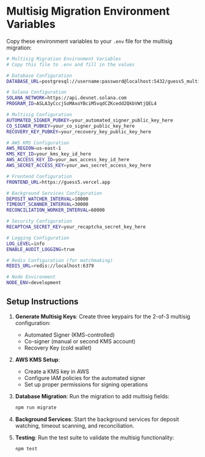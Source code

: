 # Multisig Migration Environment Variables

Copy these environment variables to your `.env` file for the multisig migration:

```bash
# Multisig Migration Environment Variables
# Copy this file to .env and fill in the values

# Database Configuration
DATABASE_URL=postgresql://username:password@localhost:5432/guess5_multisig

# Solana Configuration
SOLANA_NETWORK=https://api.devnet.solana.com
PROGRAM_ID=ASLA3yCccjSoMAxoYBciM5vqdCZKcedd2QkbVWtjQEL4

# Multisig Configuration
AUTOMATED_SIGNER_PUBKEY=your_automated_signer_public_key_here
CO_SIGNER_PUBKEY=your_co_signer_public_key_here
RECOVERY_KEY_PUBKEY=your_recovery_key_public_key_here

# AWS KMS Configuration
AWS_REGION=us-east-1
KMS_KEY_ID=your_kms_key_id_here
AWS_ACCESS_KEY_ID=your_aws_access_key_id_here
AWS_SECRET_ACCESS_KEY=your_aws_secret_access_key_here

# Frontend Configuration
FRONTEND_URL=https://guess5.vercel.app

# Background Services Configuration
DEPOSIT_WATCHER_INTERVAL=10000
TIMEOUT_SCANNER_INTERVAL=30000
RECONCILIATION_WORKER_INTERVAL=60000

# Security Configuration
RECAPTCHA_SECRET_KEY=your_recaptcha_secret_key_here

# Logging Configuration
LOG_LEVEL=info
ENABLE_AUDIT_LOGGING=true

# Redis Configuration (for matchmaking)
REDIS_URL=redis://localhost:6379

# Node Environment
NODE_ENV=development
```

## Setup Instructions

1. **Generate Multisig Keys**: Create three keypairs for the 2-of-3 multisig configuration:
   - Automated Signer (KMS-controlled)
   - Co-signer (manual or second KMS account)
   - Recovery Key (cold wallet)

2. **AWS KMS Setup**: 
   - Create a KMS key in AWS
   - Configure IAM policies for the automated signer
   - Set up proper permissions for signing operations

3. **Database Migration**: Run the migration to add multisig fields:
   ```bash
   npm run migrate
   ```

4. **Background Services**: Start the background services for deposit watching, timeout scanning, and reconciliation.

5. **Testing**: Run the test suite to validate the multisig functionality:
   ```bash
   npm test
   ```

